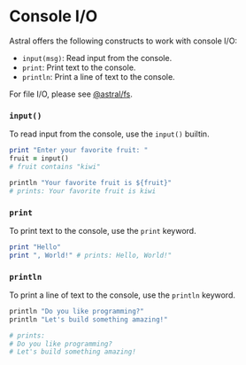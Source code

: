 # Console I/O

Astral offers the following constructs to work with console I/O:
- `input(msg)`: Read input from the console.
- `print`: Print text to the console.
- `println`: Print a line of text to the console.

For file I/O, please see [@astral/fs](lib/fs.md).

### `input()`

To read input from the console, use the `input()` builtin.

```ruby
print "Enter your favorite fruit: "
fruit = input()
# fruit contains "kiwi"

println "Your favorite fruit is ${fruit}"
# prints: Your favorite fruit is kiwi
```


### `print`

To print text to the console, use the `print` keyword.

```ruby
print "Hello"
print ", World!" # prints: Hello, World!"
```

### `println`

To print a line of text to the console, use the `println` keyword.

```ruby
println "Do you like programming?"
println "Let's build something amazing!"

# prints: 
# Do you like programming?
# Let's build something amazing!
```